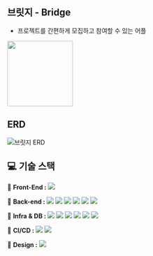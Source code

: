 
## 브릿지 - Bridge

- 프로젝트를 간편하게 모집하고 참여할 수 있는 어플

<img width=150px src="https://github.com/bridge0813/bridge-backend/assets/102718303/9b7d03b8-5636-4b87-9a3a-56d97230d161">


## ERD

![브릿지 ERD](https://github.com/bridge0813/bridge-backend/assets/102718303/89a20b08-e3d5-431b-bdb6-9c1bee4b8c8e)


## 💻 기술 스택

📱 **Front-End :** <img src="https://img.shields.io/badge/IOS-3DDC84?style=flat-square&logo=APPLE&logoColor=black">


📀 **Back-end :**
<img src="https://img.shields.io/badge/SpringBoot-6DB33F?style=flat-square&logo=SpringBoot&logoColor=white">
<img src="https://img.shields.io/badge/SpringDataJpa-6DB33F?style=flat-square&logo=SpringDataJpat&logoColor=white">
<img src="https://img.shields.io/badge/QueryDsl-137CBD?style=flat-square&logo=QueryDsl&logoColor=white">
<img src="https://img.shields.io/badge/Gradle-02303A?style=flat-square&logo=Gradle&logoColor=white">
<img src="https://img.shields.io/badge/Swagger-85EA2D?style=flat-square&logo=Swagger&logoColor=white">
<img src="https://img.shields.io/badge/JWT-black?style=flat-square&logo=JSON%20web%20tokens">


💾 **Infra & DB :**
<img src="https://img.shields.io/badge/MySQL-4479A1?style=flat-square&logo=MySQL&logoColor=white">
<img src="https://img.shields.io/badge/Apache%20Kafka-000?style=flat-square&logo=apachekafka">
<img src="https://img.shields.io/badge/FCM-FFCA28?style=flat-square&logo=Firebase&logoColor=white">
<img src="https://img.shields.io/badge/AmazonEC2-FF9900?style=flat-square&logo=AmazonEC2&logoColor=white">
<img src="https://img.shields.io/badge/AmazonRDS-527FFF?style=flat-square&logo=AmazonRDS&logoColor=white">
<img src="https://img.shields.io/badge/AmazonS3-569A31?style=flat-square&logo=AmazonS3&logoColor=white">


🚀 **CI/CD :**
<img src="https://img.shields.io/badge/GithubActions-2088FF?style=flat-square&logo=GithubActions&logoColor=white">
<img src="https://img.shields.io/badge/Docker-2496ED?style=flat-square&logo=Docker&logoColor=white">

🎨 **Design :**
<img src="https://img.shields.io/badge/figma-%23F24E1E.svg?style=flat-square&logo=figma&logoColor=white">

<br>
